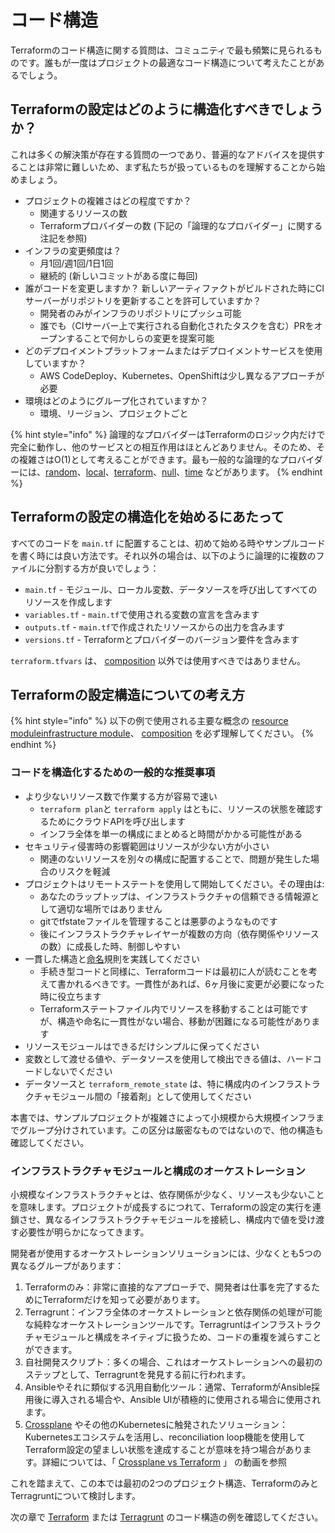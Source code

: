 # コード構造

Terraformのコード構造に関する質問は、コミュニティで最も頻繁に見られるものです。誰もが一度はプロジェクトの最適なコード構造について考えたことがあるでしょう。

## Terraformの設定はどのように構造化すべきでしょうか？

これは多くの解決策が存在する質問の一つであり、普遍的なアドバイスを提供することは非常に難しいため、まず私たちが扱っているものを理解することから始めましょう。

* プロジェクトの複雑さはどの程度ですか？
  * 関連するリソースの数
  * Terraformプロバイダーの数 (下記の「論理的なプロバイダー」に関する注記を参照)
* インフラの変更頻度は？
  * 月1回/週1回/1日1回
  * 継続的 (新しいコミットがある度に毎回)
* 誰がコードを変更しますか？ 新しいアーティファクトがビルドされた時にCIサーバーがリポジトリを更新することを許可していますか？
  * 開発者のみがインフラのリポジトリにプッシュ可能
  * 誰でも（CIサーバー上で実行される自動化されたタスクを含む）PRをオープンすることで何かしらの変更を提案可能
* どのデプロイメントプラットフォームまたはデプロイメントサービスを使用していますか？
  * AWS CodeDeploy、Kubernetes、OpenShiftは少し異なるアプローチが必要
* 環境はどのようにグループ化されていますか？
  * 環境、リージョン、プロジェクトごと

{% hint style="info" %}
論理的なプロバイダーはTerraformのロジック内だけで完全に動作し、他のサービスとの相互作用はほとんどありません。そのため、その複雑さはO(1)として考えることができます。最も一般的な論理的なプロバイダーには、[random](https://registry.terraform.io/providers/hashicorp/random/latest/docs)、[local](https://registry.terraform.io/providers/hashicorp/local/latest/docs)、[terraform](https://www.terraform.io/docs/providers/terraform/index.html)、[null](https://registry.terraform.io/providers/hashicorp/null/latest/docs)、[time](https://registry.terraform.io/providers/hashicorp/time/latest) などがあります。
{% endhint %}

## Terraformの設定の構造化を始めるにあたって

すべてのコードを `main.tf` に配置することは、初めて始める時やサンプルコードを書く時には良い方法です。それ以外の場合は、以下のように論理的に複数のファイルに分割する方が良いでしょう：

* `main.tf` - モジュール、ローカル変数、データソースを呼び出してすべてのリソースを作成します
* `variables.tf` - `main.tf`で使用される変数の宣言を含みます
* `outputs.tf` - `main.tf`で作成されたリソースからの出力を含みます
* `versions.tf` - Terraformとプロバイダーのバージョン要件を含みます

`terraform.tfvars` は、 [composition](key-concepts.md#composition) 以外では使用すべきではありません。

## Terraformの設定構造についての考え方

{% hint style="info" %}
以下の例で使用される主要な概念の [resource module](key-concepts.md#resource-module)[infrastructure module](key-concepts.md#infrastructure-module)、 [composition](key-concepts.md#composition) を必ず理解してください。
{% endhint %}

### コードを構造化するための一般的な推奨事項

* より少ないリソース数で作業する方が容易で速い
  * `terraform plan`と `terraform apply` はともに、リソースの状態を確認するためにクラウドAPIを呼び出します
  * インフラ全体を単一の構成にまとめると時間がかかる可能性がある
* セキュリティ侵害時の影響範囲はリソースが少ない方が小さい
  * 関連のないリソースを別々の構成に配置することで、問題が発生した場合のリスクを軽減
* プロジェクトはリモートステートを使用して開始してください。その理由は:
  * あなたのラップトップは、インフラストラクチャの信頼できる情報源として適切な場所ではありません
  * gitでtfstateファイルを管理することは悪夢のようなものです
  * 後にインフラストラクチャレイヤーが複数の方向（依存関係やリソースの数）に成長した時、制御しやすい
* 一貫した構造と[命名](naming.md)規則を実践してください
  * 手続き型コードと同様に、Terraformコードは最初に人が読むことを考えて書かれるべきです。一貫性があれば、6ヶ月後に変更が必要になった時に役立ちます
  * Terraformステートファイル内でリソースを移動することは可能ですが、構造や命名に一貫性がない場合、移動が困難になる可能性があります
* リソースモジュールはできるだけシンプルに保ってください
* &#x20;変数として渡せる値や、データソースを使用して検出できる値は、ハードコードしないでください
* データソースと `terraform_remote_state` は、特に構成内のインフラストラクチャモジュール間の「接着剤」として使用してください

本書では、サンプルプロジェクトが複雑さによって小規模から大規模インフラまでグループ分けされています。この区分は厳密なものではないので、他の構造も確認してください。

### インフラストラクチャモジュールと構成のオーケストレーション

小規模なインフラストラクチャとは、依存関係が少なく、リソースも少ないことを意味します。プロジェクトが成長するにつれて、Terraformの設定の実行を連鎖させ、異なるインフラストラクチャモジュールを接続し、構成内で値を受け渡す必要性が明らかになってきます。

開発者が使用するオーケストレーションソリューションには、少なくとも5つの異なるグループがあります：

1. Terraformのみ：非常に直接的なアプローチで、開発者は仕事を完了するためにTerraformだけを知って必要があります。
2. Terragrunt：インフラ全体のオーケストレーションと依存関係の処理が可能な純粋なオーケストレーションツールです。Terragruntはインフラストラクチャモジュールと構成をネイティブに扱うため、コードの重複を減らすことができます。
3. 自社開発スクリプト：多くの場合、これはオーケストレーションへの最初のステップとして、Terragruntを発見する前に行われます。
4. Ansibleやそれに類似する汎用自動化ツール：通常、TerraformがAnsible採用後に導入される場合や、Ansible UIが積極的に使用される場合に使用されます。
5. [Crossplane](https://crossplane.io) やその他のKubernetesに触発されたソリューション：Kubernetesエコシステムを活用し、reconciliation loop機能を使用してTerraform設定の望ましい状態を達成することが意味を持つ場合があります。詳細については、「 [Crossplane vs Terraform](https://www.youtube.com/watch?v=ELhVbSdcqSY) 」 の動画を参照

これを踏まえて、この本では最初の2つのプロジェクト構造、TerraformのみとTerragruntについて検討します。

次の章で [Terraform](examples/terraform/) または [Terragrunt](examples/terragrunt.md) のコード構造の例を確認してください。
